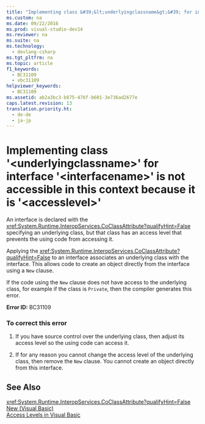 ```yaml
---
title: "Implementing class &#39;&lt;underlyingclassname&gt;&#39; for interface &#39;&lt;interfacename&gt;&#39; is not accessible in this context because it is &#39;&lt;accesslevel&gt;&#39;"
ms.custom: na
ms.date: 09/22/2016
ms.prod: visual-studio-dev14
ms.reviewer: na
ms.suite: na
ms.technology: 
  - devlang-csharp
ms.tgt_pltfrm: na
ms.topic: article
f1_keywords: 
  - BC31109
  - vbc31109
helpviewer_keywords: 
  - BC31109
ms.assetid: ab2a3bc3-b875-476f-b601-3e736ad2677e
caps.latest.revision: 13
translation.priority.ht: 
  - de-de
  - ja-jp
---
```

# Implementing class &#39;&lt;underlyingclassname&gt;&#39; for interface &#39;&lt;interfacename&gt;&#39; is not accessible in this context because it is &#39;&lt;accesslevel&gt;&#39;
An interface is declared with the <xref:System.Runtime.InteropServices.CoClassAttribute?qualifyHint=False> specifying an underlying class, but that class has an access level that prevents the using code from accessing it.  
  
 Applying the <xref:System.Runtime.InteropServices.CoClassAttribute?qualifyHint=False> to an interface associates an underlying class with the interface. This allows code to create an object directly from the interface using a `New` clause.  
  
 If the code using the `New` clause does not have access to the underlying class, for example if the class is `Private`, then the compiler generates this error.  
  
 **Error ID:** BC31109  
  
### To correct this error  
  
1.  If you have source control over the underlying class, then adjust its access level so the using code can access it.  
  
2.  If for any reason you cannot change the access level of the underlying class, then remove the `New` clause. You cannot create an object directly from this interface.  
  
## See Also  
 <xref:System.Runtime.InteropServices.CoClassAttribute?qualifyHint=False>   
 [New (Visual Basic)](../vs140/new-operator--visual-basic-.md)   
 [Access Levels in Visual Basic](../vs140/access-levels-in-visual-basic.md)